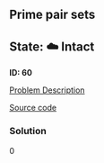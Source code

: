## Prime pair sets

## State: :cloud: **Intact**

**ID: 60**

[Problem Description](https://projecteuler.net/problem=60)

[Source code](main.cpp)

### Solution
0
